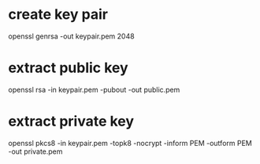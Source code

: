 # create key pair
openssl genrsa -out keypair.pem 2048

# extract public key
openssl rsa -in keypair.pem -pubout -out public.pem

# extract private key
openssl pkcs8 -in keypair.pem -topk8 -nocrypt -inform PEM -outform PEM -out private.pem


